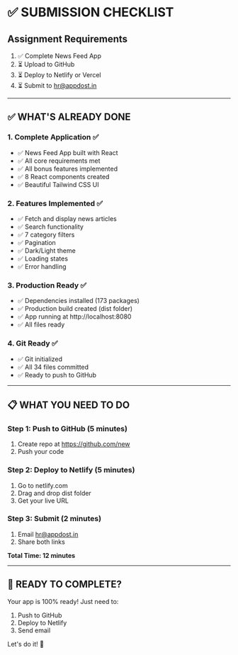 # ✅ SUBMISSION CHECKLIST

## Assignment Requirements
1. ✅ Complete News Feed App
2. ⏳ Upload to GitHub
3. ⏳ Deploy to Netlify or Vercel
4. ⏳ Submit to hr@appdost.in

---

## ✅ WHAT'S ALREADY DONE

### 1. Complete Application ✅
- ✅ News Feed App built with React
- ✅ All core requirements met
- ✅ All bonus features implemented
- ✅ 8 React components created
- ✅ Beautiful Tailwind CSS UI

### 2. Features Implemented ✅
- ✅ Fetch and display news articles
- ✅ Search functionality
- ✅ 7 category filters
- ✅ Pagination
- ✅ Dark/Light theme
- ✅ Loading states
- ✅ Error handling

### 3. Production Ready ✅
- ✅ Dependencies installed (173 packages)
- ✅ Production build created (dist folder)
- ✅ App running at http://localhost:8080
- ✅ All files ready

### 4. Git Ready ✅
- ✅ Git initialized
- ✅ All 34 files committed
- ✅ Ready to push to GitHub

---

## 📋 WHAT YOU NEED TO DO

### Step 1: Push to GitHub (5 minutes)
1. Create repo at https://github.com/new
2. Push your code

### Step 2: Deploy to Netlify (5 minutes)
1. Go to netlify.com
2. Drag and drop dist folder
3. Get your live URL

### Step 3: Submit (2 minutes)
1. Email hr@appdost.in
2. Share both links

**Total Time: 12 minutes**

---

## 🚀 READY TO COMPLETE?

Your app is 100% ready! Just need to:
1. Push to GitHub
2. Deploy to Netlify
3. Send email

Let's do it! 🎉


